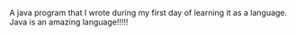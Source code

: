 A java program that I wrote during my first day of learning it as a language.
Java is an amazing language!!!!!


